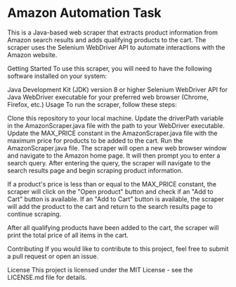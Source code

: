 # Amazon Automation Task
This is a Java-based web scraper that extracts product information from Amazon search results and adds qualifying products to the cart. The scraper uses the Selenium WebDriver API to automate interactions with the Amazon website.

Getting Started
To use this scraper, you will need to have the following software installed on your system:

Java Development Kit (JDK) version 8 or higher
Selenium WebDriver API for Java
WebDriver executable for your preferred web browser (Chrome, Firefox, etc.)
Usage
To run the scraper, follow these steps:

Clone this repository to your local machine.
Update the driverPath variable in the AmazonScraper.java file with the path to your WebDriver executable.
Update the MAX_PRICE constant in the AmazonScraper.java file with the maximum price for products to be added to the cart.
Run the AmazonScraper.java file.
The scraper will open a new web browser window and navigate to the Amazon home page. It will then prompt you to enter a search query. After entering the query, the scraper will navigate to the search results page and begin scraping product information.

If a product's price is less than or equal to the MAX_PRICE constant, the scraper will click on the "Open product" button and check if an "Add to Cart" button is available. If an "Add to Cart" button is available, the scraper will add the product to the cart and return to the search results page to continue scraping.

After all qualifying products have been added to the cart, the scraper will print the total price of all items in the cart.

Contributing
If you would like to contribute to this project, feel free to submit a pull request or open an issue.

License
This project is licensed under the MIT License - see the LICENSE.md file for details.
